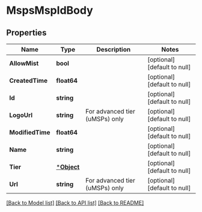 # MspsMspIdBody

## Properties
Name | Type | Description | Notes
------------ | ------------- | ------------- | -------------
**AllowMist** | **bool** |  | [optional] [default to null]
**CreatedTime** | **float64** |  | [optional] [default to null]
**Id** | **string** |  | [optional] [default to null]
**LogoUrl** | **string** | For advanced tier (uMSPs) only | [optional] [default to null]
**ModifiedTime** | **float64** |  | [optional] [default to null]
**Name** | **string** |  | [optional] [default to null]
**Tier** | [***Object**](.md) |  | [optional] [default to null]
**Url** | **string** | For advanced tier (uMSPs) only | [optional] [default to null]

[[Back to Model list]](../README.md#documentation-for-models) [[Back to API list]](../README.md#documentation-for-api-endpoints) [[Back to README]](../README.md)

